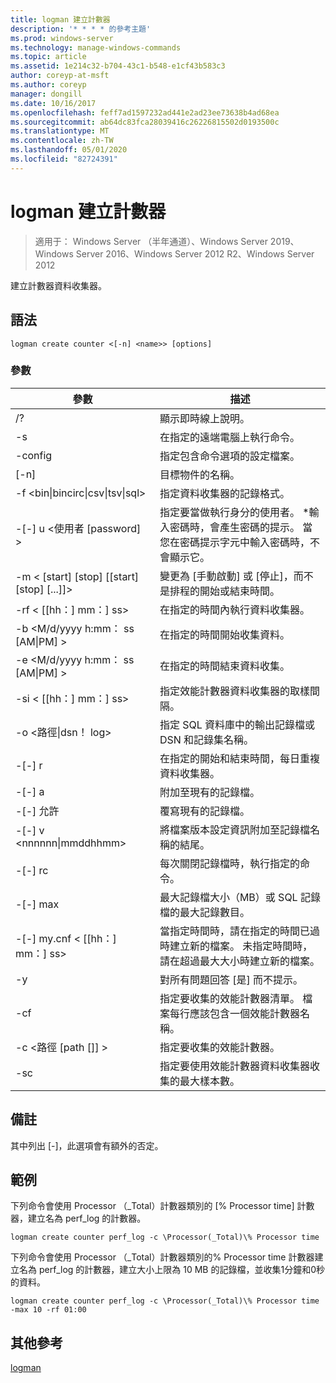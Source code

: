 ```yaml
---
title: logman 建立計數器
description: '* * * * 的參考主題'
ms.prod: windows-server
ms.technology: manage-windows-commands
ms.topic: article
ms.assetid: 1e214c32-b704-43c1-b548-e1cf43b583c3
author: coreyp-at-msft
ms.author: coreyp
manager: dongill
ms.date: 10/16/2017
ms.openlocfilehash: feff7ad1597232ad441e2ad23ee73638b4ad68ea
ms.sourcegitcommit: ab64dc83fca28039416c26226815502d0193500c
ms.translationtype: MT
ms.contentlocale: zh-TW
ms.lasthandoff: 05/01/2020
ms.locfileid: "82724391"
---
```

# <a name="logman-create-counter"></a>logman 建立計數器

> 適用于： Windows Server （半年通道）、Windows Server 2019、Windows Server 2016、Windows Server 2012 R2、Windows Server 2012

建立計數器資料收集器。  

## <a name="syntax"></a>語法  
```  
logman create counter <[-n] <name>> [options]  
```  
### <a name="parameters"></a>參數  

|                    參數                     |                                                                               描述                                                                               |
|--------------------------------------------------|-------------------------------------------------------------------------------------------------------------------------------------------------------------------------|
|                        /?                        |                                                                    顯示即時線上說明。                                                                     |
|                -s<computer name>                |                                                          在指定的遠端電腦上執行命令。                                                          |
|                 -config <value>                  |                                                         指定包含命令選項的設定檔案。                                                         |
|                   [-n]<name>                    |                                                                       目標物件的名稱。                                                                        |
| -f <bin&#124;bincirc&#124;csv&#124;tsv&#124;sql> |                                                            指定資料收集器的記錄格式。                                                             |
|             -[-] u <使用者 [password] >              | 指定要當做執行身分的使用者。 \*輸入密碼時，會產生密碼的提示。 當您在密碼提示字元中輸入密碼時，不會顯示它。 |
|    -m < [start] [stop] [[start] [stop] [...]]>    |                                                變更為 [手動啟動] 或 [停止]，而不是排程的開始或結束時間。                                                 |
|                -rf < [[hh：] mm：] ss>                |                                                        在指定的時間內執行資料收集器。                                                         |
|        -b <M/d/yyyy h:mm： ss [AM&#124;PM] >         |                                                              在指定的時間開始收集資料。                                                               |
|        -e <M/d/yyyy h:mm： ss [AM&#124;PM] >         |                                                               在指定的時間結束資料收集。                                                                |
|                -si < [[hh：] mm：] ss>                |                                                 指定效能計數器資料收集器的取樣間隔。                                                  |
|              -o <路徑&#124;dsn！ log>              |                                              指定 SQL 資料庫中的輸出記錄檔或 DSN 和記錄集名稱。                                               |
|                      -[-] r                       |                                                  在指定的開始和結束時間，每日重複資料收集器。                                                  |
|                      -[-] a                       |                                                                     附加至現有的記錄檔。                                                                     |
|                      -[-] 允許                      |                                                                     覆寫現有的記錄檔。                                                                     |
|           -[-] v <nnnnnn&#124;mmddhhmm>           |                                                   將檔案版本設定資訊附加至記錄檔名稱的結尾。                                                   |
|                  -[-] rc<task>                   |                                                         每次關閉記錄檔時，執行指定的命令。                                                          |
|                 -[-] max <value>                  |                                                 最大記錄檔大小（MB）或 SQL 記錄檔的最大記錄數目。                                                  |
|              -[-] my.cnf < [[hh：] mm：] ss>              |     當指定時間時，請在指定的時間已過時建立新的檔案。 未指定時間時，請在超過最大大小時建立新的檔案。     |
|                        -y                        |                                                             對所有問題回答 [是] 而不提示。                                                              |
|                  -cf<filename>                  |                       指定要收集的效能計數器清單。 檔案每行應該包含一個效能計數器名稱。                        |
|               -c <路徑 [path []] >               |                                                              指定要收集的效能計數器。                                                               |
|                   -sc <value>                    |                                      指定要使用效能計數器資料收集器收集的最大樣本數。                                      |

## <a name="remarks"></a>備註  
其中列出 [-]，此選項會有額外的否定。  
## <a name="examples"></a>範例  
下列命令會使用 Processor （_Total）計數器類別的 [% Processor time] 計數器，建立名為 perf_log 的計數器。  
```  
logman create counter perf_log -c \Processor(_Total)\% Processor time  
```  
下列命令會使用 Processor （_Total）計數器類別的% Processor time 計數器建立名為 perf_log 的計數器，建立大小上限為 10 MB 的記錄檔，並收集1分鐘和0秒的資料。  
```  
logman create counter perf_log -c \Processor(_Total)\% Processor time -max 10 -rf 01:00  
```  
## <a name="additional-references"></a>其他參考  
[logman](logman.md)  
